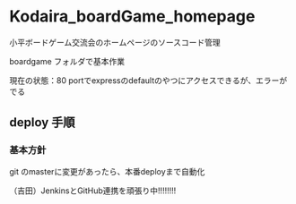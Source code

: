# Kodaira_boardGame_homepage
小平ボードゲーム交流会のホームページのソースコード管理

boardgame フォルダで基本作業

現在の状態：80 portでexpressのdefaultのやつにアクセスできるが、エラーがでる

## deploy 手順
### 基本方針
git のmasterに変更があったら、本番deployまで自動化

（吉田）JenkinsとGitHub連携を頑張り中!!!!!!!!